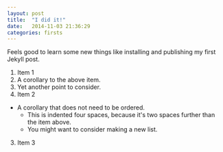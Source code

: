 ```yaml
---
layout: post
title:  "I did it!"
date:   2014-11-03 21:36:29
categories: firsts
---
```

Feels good to learn some new things like installing and publishing my first Jekyll post.

1. Item 1
  1. A corollary to the above item.
  2. Yet another point to consider.
2. Item 2
  * A corollary that does not need to be ordered.
    * This is indented four spaces, because it's two spaces further than the item above.
    * You might want to consider making a new list.
3. Item 3